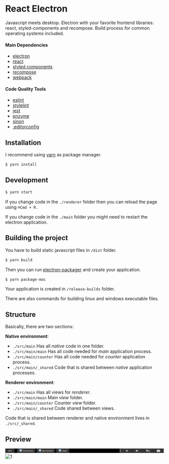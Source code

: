 # React Electron

 Javascript meets desktop. Electron with your favorite frontend libraries: react, styled-components and recompose. Build process for common operating systems included.

#### Main Dependencies

* [electron](https://github.com/electron/electron)
* [react](https://github.com/facebook/react)
* [styled components](https://github.com/styled-components/styled-components)
* [recompose](https://github.com/acdlite/recompose)
* [webpack](https://github.com/webpack/webpack)

#### Code Quality Tools

* [eslint](https://github.com/eslint/eslint)
* [stylelint](https://github.com/stylelint/stylelint)
* [jest](https://github.com/facebook/jest)
* [enzyme](https://github.com/airbnb/enzyme)
* [sinon](https://github.com/sinonjs/sinon)
* [.editorconfig](http://editorconfig.org/)

## Installation

 I recommend using [yarn](https://github.com/yarnpkg/yarn) as package manager.

 ```
$ yarn install
```

## Development

```bash
$ yarn start
```
 
 If you change code in the `./renderer` folder then you can reload the page using `⌘Cmd + R.`
 
 If you change code in the `./main` folder you might need to restart the electron application.
 

## Building the project

 You have to build static javascript files in `/dist` folder.

```bash
$ yarn build
```

 Then you can run [electron-packager](https://github.com/electron-userland/electron-packager) and create your application.

```bash
$ yarn package-mac
```
 
 Your application is created in `/release-builds` folder.
 
 There are also commands for building linux and windows executable files.

## Structure

Basically, there are two sections:

__Native environment__:

- `./src/main` Has all _native_ code in one folder.
- `./src/main/main` Has all code needed for _main_ application process.
- `./src/main/counter` Has all code needed for _counter_ application process.
- `./src/main/_shared` Code that is shared between _native_ application processes.

__Renderer environment__:

- `./src/main` Has all views for _renderer_.
- `./src/main/main` Main _view_ folder.
- `./src/main/counter` Counter _view_ folder.
- `./src/main/_shared` Code shared between views.

 Code that is shared between renderer and native environment lives in `./src/_shared`.

## Preview

![2](https://github.com/developer239/electron-react/blob/master/previewTouchbar.png?raw=true)
![1](https://github.com/developer239/electron-react/blob/master/preview.gif?raw=true)

